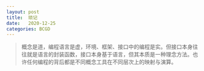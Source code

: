```yaml
---
layout: post
title:  琐记
date:   2020-12-25
categories: BCGD
---
```


>概念是道，编程语言是虚，环境、框架、接口中的编程是实。但接口本身往往就是语言的封装函数，接口本身基于语言，但其本质是一种理念方法。也许任何编程的背后都是不同概念工具在不同层次上的映射与演算。